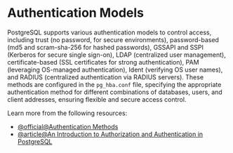 # Authentication Models

PostgreSQL supports various authentication models to control access, including trust (no password, for secure environments), password-based (md5 and scram-sha-256 for hashed passwords), GSSAPI and SSPI (Kerberos for secure single sign-on), LDAP (centralized user management), certificate-based (SSL certificates for strong authentication), PAM (leveraging OS-managed authentication), Ident (verifying OS user names), and RADIUS (centralized authentication via RADIUS servers). These methods are configured in the `pg_hba.conf` file, specifying the appropriate authentication method for different combinations of databases, users, and client addresses, ensuring flexible and secure access control.

Learn more from the following resources:

- [@official@Authentication Methods](https://www.postgresql.org/docs/current/auth-methods.html)
- [@article@An Introduction to Authorization and Authentication in PostgreSQL](https://www.prisma.io/dataguide/postgresql/authentication-and-authorization/intro-to-authn-and-authz)
